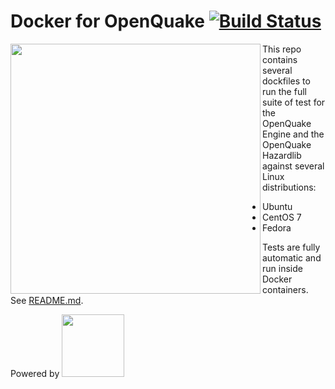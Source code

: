 # Docker for OpenQuake [![Build Status](https://travis-ci.org/gem/oq-docker.svg?branch=master)](https://travis-ci.org/gem/oq-docker)

<img align="left" src="https://www.globalquakemodel.org/media/storage/oq-logo.png" width="400px">

This repo contains several dockfiles to run the full suite of test for the OpenQuake Engine and the OpenQuake Hazardlib against several Linux distributions:

- Ubuntu
- CentOS 7
- Fedora

Tests are fully automatic and run inside Docker containers. See [README.md](oq-tests/README.md).

Powered by
<img src="https://upload.wikimedia.org/wikipedia/commons/7/79/Docker_%28container_engine%29_logo.png" width="100px">


